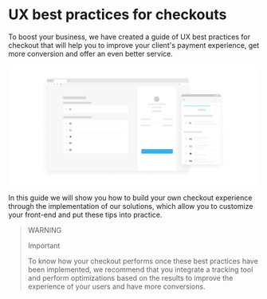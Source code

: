 # UX best practices for checkouts

To boost your business, we have created a guide of UX best practices for checkout that will help you to improve your client's payment experience, get more conversion and offer an even better service. 

![en best practices introduction](/images/best-practices-guide/EngIntroduccionBuenasPracticas.png)

In this guide we will show you how to build your own checkout experience through the implementation of our solutions, which allow you to customize your front-end and put these tips into practice.

> WARNING 
> 
> Important
> 
> To know how your checkout performs once these best practices have been implemented, we recommend that you integrate a tracking tool and perform optimizations based on the results to improve the experience of your users and have more conversions.